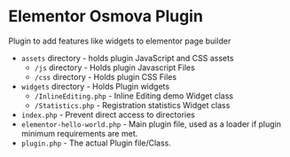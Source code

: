 # Elementor Osmova Plugin

Plugin to add features like widgets to elementor page builder

* `assets` directory - holds plugin JavaScript and CSS assets
  * `/js` directory - Holds plugin Javascript Files
  * `/css` directory - Holds plugin CSS Files
* `widgets` directory - Holds Plugin widgets
  * `/InlineEditing.php` - Inline Editing demo Widget class
  * `/Statistics.php` - Registration statistics Widget class
* `index.php`	- Prevent direct access to directories
* `elementor-hello-world.php`	- Main plugin file, used as a loader if plugin minimum requirements are met.
* `plugin.php` - The actual Plugin file/Class.
